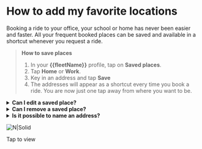 <h1>How to add my favorite locations</h1>

Booking a ride to your office, your school or home has never been easier and faster. All your frequent booked places can be saved and available in a shortcut whenever you request a ride.

> **How to save places**
> 1. In your **{{fleetName}}** profile, tap on **Saved places**.
> 2. Tap **Home** or **Work**.
> 3. Key in an address and tap **Save**
> 4. The addresses will appear as a shortcut every time you book a ride. You are now just one tap away from where you want to be.

<details>

<summary><b>Can I edit a saved place?</b></summary>

Yes. Please take the following steps to edit a saved place:
- Go to your profile.
- Tap on the grey arrow icon on the tab of the address you want to edit.
- Search for the address you want to set. The new address will be saved once you select it.

</details>

<details>

<summary><b>Can I remove a saved place?</b></summary>

No. **Home** and **Work** are pre-defined system label names, you can only edit addresses added in these sections.

</details>


<details>

<summary><b>Is it possible to name an address?</b></summary>

Yes. To do that,
- Open **Saved places** in your profile.
- Click on **Add** button in the top-right corner.
- Search for an address you want to save.
- Input a name you want to save for that address.
- Select **Save** to complete.

</details>

![N|Solid](https://static-qup.s3.us-west-1.amazonaws.com/gif/saved-places.gif ':size=300')

Tap to view
